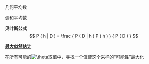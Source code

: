 几何平均数

调和平均数



**贝叶斯公式**
$$
P ( h | D ) = \frac { P ( D | h ) P ( h ) } { P ( D ) }
$$





**[最大似然估计](https://www.wikiwand.com/zh/%E6%9C%80%E5%A4%A7%E4%BC%BC%E7%84%B6%E4%BC%B0%E8%AE%A1)**

在所有可能的![\theta ](https://wikimedia.org/api/rest_v1/media/math/render/svg/6e5ab2664b422d53eb0c7df3b87e1360d75ad9af)取值中，寻找一个值使这个采样的“可能性”最大化



